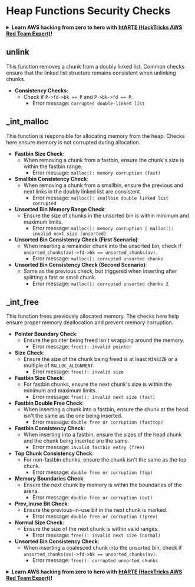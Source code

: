 # Heap Functions Security Checks

<details>

<summary><strong>Learn AWS hacking from zero to hero with</strong> <a href="https://training.hacktricks.xyz/courses/arte"><strong>htARTE (HackTricks AWS Red Team Expert)</strong></a><strong>!</strong></summary>

Other ways to support HackTricks:

* If you want to see your **company advertised in HackTricks** or **download HackTricks in PDF** Check the [**SUBSCRIPTION PLANS**](https://github.com/sponsors/carlospolop)!
* Get the [**official PEASS & HackTricks swag**](https://peass.creator-spring.com)
* Discover [**The PEASS Family**](https://opensea.io/collection/the-peass-family), our collection of exclusive [**NFTs**](https://opensea.io/collection/the-peass-family)
* **Join the** 💬 [**Discord group**](https://discord.gg/hRep4RUj7f) or the [**telegram group**](https://t.me/peass) or **follow** us on **Twitter** 🐦 [**@hacktricks\_live**](https://twitter.com/hacktricks\_live)**.**
* **Share your hacking tricks by submitting PRs to the** [**HackTricks**](https://github.com/carlospolop/hacktricks) and [**HackTricks Cloud**](https://github.com/carlospolop/hacktricks-cloud) github repos.

</details>

## unlink

This function removes a chunk from a doubly linked list. Common checks ensure that the linked list structure remains consistent when unlinking chunks.

* **Consistency Checks**:
  * Check if `P->fd->bk == P` and `P->bk->fd == P`.
    * Error message: `corrupted double-linked list`

## \_int\_malloc

This function is responsible for allocating memory from the heap. Checks here ensure memory is not corrupted during allocation.

* **Fastbin Size Check**:
  * When removing a chunk from a fastbin, ensure the chunk's size is within the fastbin range.
    * Error message: `malloc(): memory corruption (fast)`
* **Smallbin Consistency Check**:
  * When removing a chunk from a smallbin, ensure the previous and next links in the doubly linked list are consistent.
    * Error message: `malloc(): smallbin double linked list corrupted`
* **Unsorted Bin Memory Range Check**:
  * Ensure the size of chunks in the unsorted bin is within minimum and maximum limits.
    * Error message: `malloc(): memory corruption | malloc(): invalid next size (unsorted)`
* **Unsorted Bin Consistency Check (First Scenario)**:
  * When inserting a remainder chunk into the unsorted bin, check if `unsorted_chunks(av)->fd->bk == unsorted_chunks(av)`.
    * Error message: `malloc(): corrupted unsorted chunks`
* **Unsorted Bin Consistency Check (Second Scenario)**:
  * Same as the previous check, but triggered when inserting after splitting a fast or small chunk.
    * Error message: `malloc(): corrupted unsorted chunks 2`

## \_int\_free

This function frees previously allocated memory. The checks here help ensure proper memory deallocation and prevent memory corruption.

* **Pointer Boundary Check**:
  * Ensure the pointer being freed isn't wrapping around the memory.
    * Error message: `free(): invalid pointer`
* **Size Check**:
  * Ensure the size of the chunk being freed is at least `MINSIZE` or a multiple of `MALLOC_ALIGNMENT`.
    * Error message: `free(): invalid size`
* **Fastbin Size Check**:
  * For fastbin chunks, ensure the next chunk's size is within the minimum and maximum limits.
    * Error message: `free(): invalid next size (fast)`
* **Fastbin Double Free Check**:
  * When inserting a chunk into a fastbin, ensure the chunk at the head isn't the same as the one being inserted.
    * Error message: `double free or corruption (fasttop)`
* **Fastbin Consistency Check**:
  * When inserting into a fastbin, ensure the sizes of the head chunk and the chunk being inserted are the same.
    * Error message: `invalid fastbin entry (free)`
* **Top Chunk Consistency Check**:
  * For non-fastbin chunks, ensure the chunk isn't the same as the top chunk.
    * Error message: `double free or corruption (top)`
* **Memory Boundaries Check**:
  * Ensure the next chunk by memory is within the boundaries of the arena.
    * Error message: `double free or corruption (out)`
* **Prev\_inuse Bit Check**:
  * Ensure the previous-in-use bit in the next chunk is marked.
    * Error message: `double free or corruption (!prev)`
* **Normal Size Check**:
  * Ensure the size of the next chunk is within valid ranges.
    * Error message: `free(): invalid next size (normal)`
* **Unsorted Bin Consistency Check**:
  * When inserting a coalesced chunk into the unsorted bin, check if `unsorted_chunks(av)->fd->bk == unsorted_chunks(av)`.
    * Error message: `free(): corrupted unsorted chunks`

<details>

<summary><strong>Learn AWS hacking from zero to hero with</strong> <a href="https://training.hacktricks.xyz/courses/arte"><strong>htARTE (HackTricks AWS Red Team Expert)</strong></a><strong>!</strong></summary>

Other ways to support HackTricks:

* If you want to see your **company advertised in HackTricks** or **download HackTricks in PDF** Check the [**SUBSCRIPTION PLANS**](https://github.com/sponsors/carlospolop)!
* Get the [**official PEASS & HackTricks swag**](https://peass.creator-spring.com)
* Discover [**The PEASS Family**](https://opensea.io/collection/the-peass-family), our collection of exclusive [**NFTs**](https://opensea.io/collection/the-peass-family)
* **Join the** 💬 [**Discord group**](https://discord.gg/hRep4RUj7f) or the [**telegram group**](https://t.me/peass) or **follow** us on **Twitter** 🐦 [**@hacktricks\_live**](https://twitter.com/hacktricks\_live)**.**
* **Share your hacking tricks by submitting PRs to the** [**HackTricks**](https://github.com/carlospolop/hacktricks) and [**HackTricks Cloud**](https://github.com/carlospolop/hacktricks-cloud) github repos.

</details>
